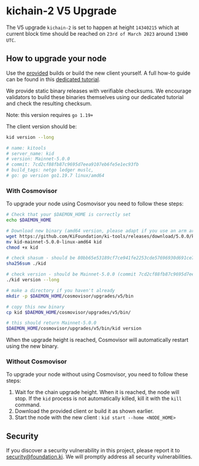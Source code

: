 # kichain-2 V5 Upgrade

The V5 upgrade `kichain-2` is set to happen at height `14340215` which at current block time should be reached on `23rd of March 2023` around `13H00 UTC`.

## How to upgrade your node

Use the [provided](https://github.com/KiFoundation/ki-tools/releases/tag/5.0.0) builds or build the new client yourself. A full how-to guide can be found in this [dedicated tutorial](https://github.com/KiFoundation/ki-tools#readme).

We provide static binary releases with verifiable checksums. We encourage validators to build these binaries themselves using our dedicated tutorial and check the resulting checksum.

Note: this version requires `go 1.19+`

The client version should be:
```bash
kid version --long

# name: kitools
# server_name: kid
# version: Mainnet-5.0.0
# commit: 7cd2cf88fb87c9695d7eea9107eb6fe5e1ec93fb
# build_tags: netgo ledger muslc,
# go: go version go1.19.7 linux/amd64
```

### With Cosmovisor
To upgrade your node using Cosmovisor you need to follow these steps:

```bash
# Check that your $DAEMON_HOME is correctly set
echo $DAEMON_HOME

# Download new binary (amd64 version, please adapt if you use an arm arch)
wget https://github.com/KiFoundation/ki-tools/releases/download/5.0.0/kid-mainnet-5.0.0-linux-amd64
mv kid-mainnet-5.0.0-linux-amd64 kid
chmod +x kid

# check shasum - should be 80bb65e53189cf7ce941fe2253cde57696930d691ce7e8b69c2a7a4fc1e13724
sha256sum ./kid

# check version - should be Mainnet-5.0.0 (commit 7cd2cf88fb87c9695d7eea9107eb6fe5e1ec93fb)
./kid version --long

# make a directory if you haven't already
mkdir -p $DAEMON_HOME/cosmovisor/upgrades/v5/bin

# copy this new binary
cp kid $DAEMON_HOME/cosmovisor/upgrades/v5/bin/

# this should return Mainnet-5.0.0
$DAEMON_HOME/cosmovisor/upgrades/v5/bin/kid version
```

When the upgrade height is reached, Cosmovisor will automatically restart using the new binary.

### Without Cosmovisor
To upgrade your node without using Cosmovisor,  you need to follow these steps:
1. Wait for the chain upgrade height. When it is reached, the node will stop. If the `kid` process is not automatically killed, kill it with the `kill` command.
2. Download the provided client or build it as shown earlier.
3. Start the node with the new client : `kid start --home <NODE_HOME>`

## Security

If you discover a security vulnerability in this project, please report it to security@foundation.ki. We will promptly address all security vulnerabilities.

